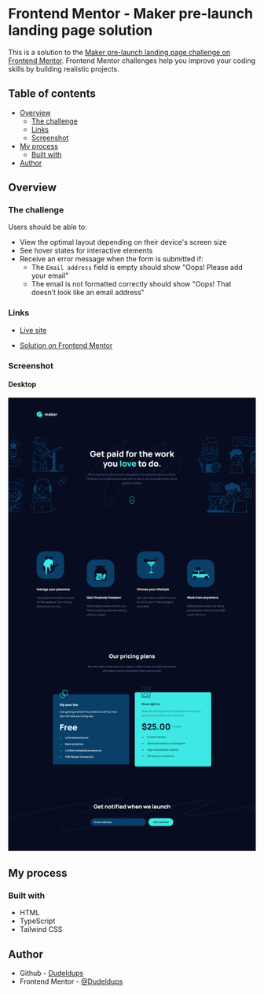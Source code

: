# Frontend Mentor - Maker pre-launch landing page solution

This is a solution to the [Maker pre-launch landing page challenge on Frontend Mentor](https://www.frontendmentor.io/challenges/maker-prelaunch-landing-page-WVZIJtKLd). Frontend Mentor challenges help you improve your coding skills by building realistic projects.

## Table of contents

- [Overview](#overview)
  - [The challenge](#the-challenge)
    <!-- - [Added features](#added-features) -->
  - [Links](#links)
  - [Screenshot](#screenshot)
- [My process](#my-process)
  - [Built with](#built-with)
- [Author](#author)

## Overview

### The challenge

Users should be able to:

- View the optimal layout depending on their device's screen size
- See hover states for interactive elements
- Receive an error message when the form is submitted if:
  - The `Email address` field is empty should show "Oops! Please add your email"
  - The email is not formatted correctly should show "Oops! That doesn’t look like an email address"

<!-- ### Added features

- -->

### Links

- [Live site](https://dudeldups.github.io/FM-maker-landing-page/)

- [Solution on Frontend Mentor]()

### Screenshot

#### Desktop

![Solution](https://github.com/Dudeldups/FM-maker-landing-page/blob/main/screenshots/solution.png)

## My process

### Built with

- HTML
- TypeScript
- Tailwind CSS

## Author

- Github - [Dudeldups](https://github.com/Dudeldups)
- Frontend Mentor - [@Dudeldups](https://www.frontendmentor.io/profile/Dudeldups)
